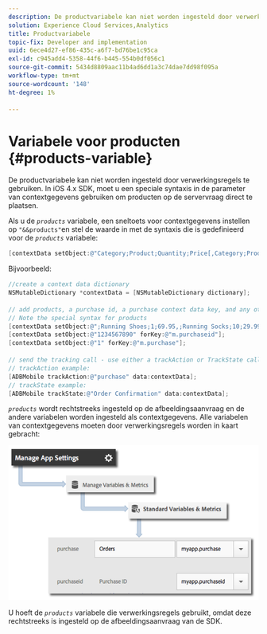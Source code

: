 ```yaml
---
description: De productvariabele kan niet worden ingesteld door verwerkingsregels te gebruiken. In iOS 4.x SDK, moet u een speciale syntaxis in de parameter van contextgegevens gebruiken om producten op de servervraag direct te plaatsen.
solution: Experience Cloud Services,Analytics
title: Productvariabele
topic-fix: Developer and implementation
uuid: 6ece4d27-ef86-435c-a6f7-bd76be1c95ca
exl-id: c945add4-5358-44f6-b445-554b0df056c1
source-git-commit: 5434d8809aac11b4ad6dd1a3c74dae7dd98f095a
workflow-type: tm+mt
source-wordcount: '148'
ht-degree: 1%

---
```


# Variabele voor producten {#products-variable}

De productvariabele kan niet worden ingesteld door verwerkingsregels te gebruiken. In iOS 4.x SDK, moet u een speciale syntaxis in de parameter van contextgegevens gebruiken om producten op de servervraag direct te plaatsen.

Als u de *`products`* variabele, een sneltoets voor contextgegevens instellen op `"&&products"`en stel de waarde in met de syntaxis die is gedefinieerd voor de *`products`* variabele:

```objective-c
[contextData setObject:@"Category;Product;Quantity;Price[,Category;Product;Quantity;Price]" forKey:@"&&products"];
```

Bijvoorbeeld:

```objective-c
//create a context data dictionary 
NSMutableDictionary *contextData = [NSMutableDictionary dictionary]; 
 
// add products, a purchase id, a purchase context data key, and any other data you want to collect. 
// Note the special syntax for products 
[contextData setObject:@";Running Shoes;1;69.95,;Running Socks;10;29.99" forKey:@"&&products"]; 
[contextData setObject:@"1234567890" forKey:@"m.purchaseid"]; 
[contextData setObject:@"1" forKey:@"m.purchase"]; 
 
// send the tracking call - use either a trackAction or TrackState call. 
// trackAction example: 
[ADBMobile trackAction:@"purchase" data:contextData]; 
// trackState example: 
[ADBMobile trackState:@"Order Confirmation" data:contextData]; 
```

*`products`* wordt rechtstreeks ingesteld op de afbeeldingsaanvraag en de andere variabelen worden ingesteld als contextgegevens. Alle variabelen van contextgegevens moeten door verwerkingsregels worden in kaart gebracht:

![](assets/map-products.png)

U hoeft de *`products`* variabele die verwerkingsregels gebruikt, omdat deze rechtstreeks is ingesteld op de afbeeldingsaanvraag van de SDK.
